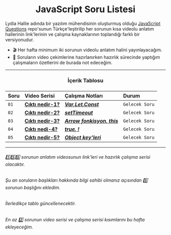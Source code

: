 <h1 align="center">JavaScript Soru Listesi</h1>
<p>
Lydia Hallie adında bir yazılım mühendisinin oluşturmuş olduğu <a href="https://github.com/lydiahallie/javascript-questions">JavaScript Questions</a> repo'sunun Türkçe'leştirilip her sorunun kısa videolu anlatım hallerinin link'lerinin ve çalışma kaynaklarının toplandığı farklı bir versiyonudur.
</p>

- :clapper: Her hafta minimum iki sorunun videolu anlatım halini yayınlayacağım.
- :pencil: Soruların video çekimlerine hazırlanırken hazırlık sürecinde yaptığım çalışmaların özetlerini de burada not edeceğim.

<hr/>

<h3 align="center"> İçerik Tablosu <h3>

| Soru | Video Serisi                | Çalışma Notları                | Durum     
| :-------- | :------------------------- | :------------------------- | :------- 
| `01` |  **[Çıktı nedir-1?](https://www.youtube.com/c/OzanTekin)** | ***[Var,Let,Const](https://github.com/ozantekin/javascript-sorular/tree/main/Sorular/01_Cikti_Nedir)*** | `Gelecek Soru` 
| `02` | **[Çıktı nedir-2?](https://www.youtube.com/c/OzanTekin)** | ***[setTimeout](https://github.com/ozantekin/javascript-sorular/tree/main/Sorular/02-Cikti_Nedir)*** | `Gelecek Soru`
| `03` |  **[Çıktı nedir-3?](https://www.youtube.com/c/OzanTekin)** | ***[Arrow fonkisyon, this](#)*** | `Gelecek Soru`
| `04` | **[Çıktı nedi-4?](https://www.youtube.com/c/OzanTekin)** | ***[true, !](#)*** | `Gelecek Soru`
| `05` |  **[Çıktı nedir-5?](https://www.youtube.com/c/OzanTekin)** | ***[Object key'leri](#)*** | `Gelecek Soru`

<hr/>

###### :one::five::five: sorunun anlatım videosunun link'leri ve hazırlık çalışma serisi olacaktır. 
###### Şu an soruların başlıkları hakkında bilgi sahibi olmanız açısından :five: sorunun başlığını ekledim. 
###### İlerledikçe tablo güncellenecektir.
###### En az :two: sorunun video serisi ve çalışma serisi kısımlarını bu hafta ekleyeceğim. 